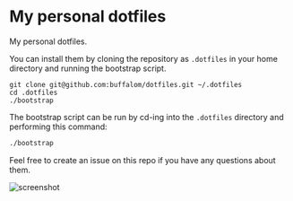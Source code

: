 # My personal dotfiles

My personal dotfiles.

You can install them by cloning the repository as `.dotfiles` in your home directory and running the bootstrap script.

    git clone git@github.com:buffalom/dotfiles.git ~/.dotfiles
    cd .dotfiles
    ./bootstrap

The bootstrap script can be run by cd-ing into the `.dotfiles` directory and performing this command:

```bash
./bootstrap
```

Feel free to create an issue on this repo if you have any questions about them.

![screenshot](https://buffalom.github.io/dotfiles/screenshot.png)
